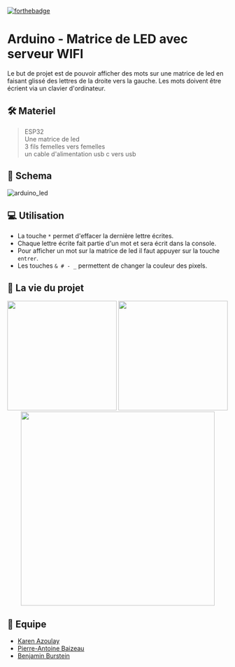 [![forthebadge](https://forthebadge.com/images/badges/built-by-developers.svg)](https://forthebadge.com)


# Arduino - Matrice de LED avec serveur WIFI
 
Le but de projet est de pouvoir afficher des mots sur une matrice de led en faisant glissé des lettres de la droite vers la gauche. Les mots doivent être écrient via un clavier d'ordinateur. 
 
 
 
## 🛠 Materiel 
 
> ESP32 <br>
> Une matrice de led <br>
> 3 fils femelles vers femelles <br>
> un cable d'alimentation usb c vers usb 


## 📁 Schema

![arduino_led](https://user-images.githubusercontent.com/70761069/180442495-73ed2eea-fc79-490f-bc42-b8098c6543d8.jpg)


## 💻 Utilisation 

- La touche ``` * ``` permet d'effacer la dernière lettre écrites.
- Chaque lettre écrite fait partie d'un mot et sera écrit dans la console. 
- Pour afficher un mot sur la matrice de led il faut appuyer sur la touche ``` entrer ```.
- Les touches ``` & # - _ ``` permettent de changer la couleur des pixels.


## 👋 La vie du projet

<p float="left" align="center">
  <img src="https://user-images.githubusercontent.com/70761069/180448758-703a61c4-706b-4edf-8bad-e12b47384e89.jpg" width="250" /> 
  <img src="https://user-images.githubusercontent.com/70761069/180446301-2e197a3b-27ab-4d5f-968d-7e3a6f477216.jpg" width="250" />
  <img src="https://user-images.githubusercontent.com/70761069/180449416-fb26244f-2078-4678-a694-61c54612bc9c.jpg" width="443" />
</p>


## 💯 Equipe

* [Karen Azoulay](https://github.com/Karen160)
* [Pierre-Antoine Baizeau](https://github.com/Pierre-AntoineBaizeau)
* [Benjamin Burstein](https://github.com/IIMBenjaminBurstein)
